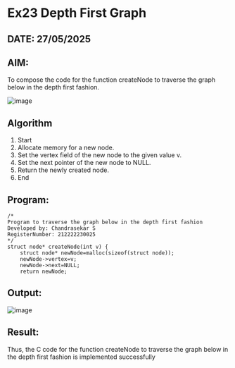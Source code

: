 # Ex23 Depth First Graph
## DATE: 27/05/2025
## AIM:
To compose the code for the function createNode to traverse the graph below in the depth first fashion.

![image](https://github.com/user-attachments/assets/63552824-d0a3-49c6-a473-6db27d1f03e4)

## Algorithm
1. Start
2. Allocate memory for a new node.
3. Set the vertex field of the new node to the given value v.
4. Set the next pointer of the new node to NULL.
5. Return the newly created node.
6. End
   

## Program:
```
/*
Program to traverse the graph below in the depth first fashion
Developed by: Chandrasekar S
RegisterNumber: 212222230025
*/
struct node* createNode(int v) {
    struct node* newNode=malloc(sizeof(struct node));
    newNode->vertex=v;
    newNode->next=NULL;
    return newNode;
```

## Output:

![image](https://github.com/user-attachments/assets/b51c7114-53e3-4311-896e-23dbd4825a6e)



## Result:
Thus, the C code for the function createNode to traverse the graph below in the depth first fashion is implemented successfully
